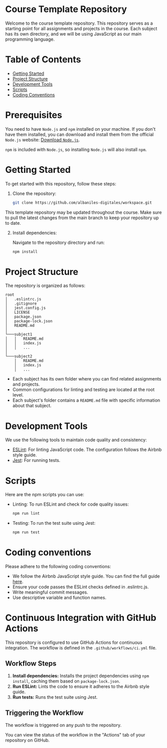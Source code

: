 # Course Template Repository

Welcome to the course template repository.
This repository serves as a starting point for all assignments and projects in the course.
Each subject has its own directory, and we will be using JavaScript as our main programming language.

# Table of Contents

- [Getting Started](#getting-started)
- [Project Structure](#project-structure)
- [Development Tools](#development-tools)
- [Scripts](#scripts)
- [Coding Conventions](#coding-conventions)

# Prerequisites

You need to have `Node.js` and `npm` installed on your machine.
If you don't have them installed, you can download and install them from the official `Node.js` website:
[Download `Node.js`](https://nodejs.org/en).

`npm` is included with `Node.js`, so installing `Node.js` will also install `npm`.

# Getting Started

To get started with this repository, follow these steps:

1. Clone the repository:
   ```bash
   git clone https://github.com/albaniles-digitales/workspace.git
   ```

This template repository may be updated throughout the course.
Make sure to pull the latest changes from the main branch to keep your repository up to date.

2. Install dependencies:

   Navigate to the repository directory and run:
   ```bash
   npm install
   ```

# Project Structure

The repository is organized as follows:

```
root
│   .eslintrc.js
│   .gitignore
│   jest.config.js
│   LICENSE
│   package.json
│   package-lock.json
│   README.md
│
└───subject1
│   │   README.md
│   │   index.js
│   │   ...
│
└───subject2
    │   README.md
    │   index.js
    │   ...
```

- Each subject has its own folder where you can find related assignments and projects.
- Common configurations for linting and testing are located at the root level.
- Each subject's folder contains a `README.md` file with specific information about that subject.

# Development Tools

We use the following tools to maintain code quality and consistency:
- [ESLint](https://eslint.org/): For linting JavaScript code. The configuration follows the Airbnb style guide.
- [Jest](https://jestjs.io/es-ES/): For running tests.

# Scripts

Here are the npm scripts you can use:

- Linting: To run ESLint and check for code quality issues:

  ```bash
  npm run lint
  ```

- Testing: To run the test suite using Jest:

  ```bash
  npm run test
  ```

# Coding conventions

Please adhere to the following coding conventions:

- We follow the Airbnb JavaScript style guide. You can find the full guide [here](https://github.com/airbnb/javascript).
- Ensure your code passes the ESLint checks defined in .eslintrc.js.
- Write meaningful commit messages.
- Use descriptive variable and function names.

# Continuous Integration with GitHub Actions

This repository is configured to use GitHub Actions for continuous integration. The workflow is defined in the `.github/workflows/ci.yml` file.

## Workflow Steps

1. **Install dependencies:** Installs the project dependencies using `npm install`, caching them based on `package-lock.json`.
2. **Run ESLint:** Lints the code to ensure it adheres to the Airbnb style guide.
3. **Run tests:** Runs the test suite using Jest.

## Triggering the Workflow

The workflow is triggered on any push to the repository.

You can view the status of the workflow in the "Actions" tab of your repository on GitHub.
